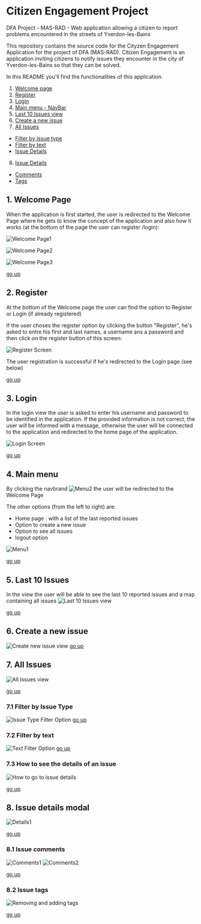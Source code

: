 # Citizen Engagement Project
DFA Project - MAS-RAD - Web application allowing a citizen to report problems encountered in the streets of Yverdon-les-Bains

<a name="top"></a> 

This repository contains the source code for the Cityzen Engagement Application for the project of DFA (MAS-RAD). 
Citizen Engagement is an application inviting citizens to notify issues they encounter in the city of Yverdon-les-Bains so that 
they can be solved.

In this README you'll find the functionalities of this application.

1. [Welcome page](#welcome)
2. [Register](#register)
3. [Login](#login)
4. [Main menu - NavBar](#main-menu)
5. [Last 10 Issues view](#lastIssues)
6. [Create a new issue](#newIssue)
7. [All Issues](#allIssues)
 * [Filter by issue type](#issueType)
 * [Filter by text](#text)
 * [Issue Details](#issueDet)
8. [Issue Details](#issueDetails)
 * [Comments](#comments)
 * [Tags](#tags)

<a name="welcome"></a>
## 1. Welcome Page

When the application is first started, the user is redirected to the Welcome Page where he gets to know the concept of the application and also how it works (at the bottom of the page the user can register /login):

![Welcome Page1](doc/screenshots/welcome1.png)

![Welcome Page2](doc/screenshots/welcome2.png)

![Welcome Page3](doc/screenshots/welcome3.png)

<a href="#top">go up</a>

<a name="register"></a>
## 2. Register

At the bottom of the Welcome page the user can find the option to Register or Login (if already registered)

If the user choses the register option by clicking the button "Register", he's asked to entre his first and last names, a username ans a password and then click on the register button of this screen:

![Register Screen](doc/screenshots/register.png)

The user registration is successful if he's redirected to the Login page (see below)

<a href="#top">go up</a>

<a name="login"></a>
## 3. Login

In the login view the user is asked to enter his username and password to be identified in the application. 
If the provided information is not correct, the user will be informed with a message, otherwise the user will be connected to the application and redirected to the home page of the application.

![Login Screen](doc/screenshots/login.png)

<a href="#top">go up</a>

<a name="main-menu"></a>
## 4. Main menu

By clicking the navbrand ![Menu2](doc/screenshots/navbrand.png) the user will be redirected to the Welcome Page

The other options (from the left to right) are:

- Home page : with a list of the last reported issues
- Option to create a new issue
- Option to see all issues
- logout option

![Menu1](doc/screenshots/main-menu1.png)

<a href="#top">go up</a>

<a name="lastIssues"></a>
## 5. Last 10 Issues

In the view the user will be able to see the last 10 reported issues and a map containing all issues
![Last 10 Issues view](doc/screenshots/Last10Issues.png)

<a href="#top">go up</a>

<a name="newIssue"></a>
## 6. Create a new issue

![Create new issue view](doc/screenshots/newIssue.png)
<a href="#top">go up</a>

<a name="allIssues"></a>
## 7. All Issues

![All Issues view](doc/screenshots/allIssues.png)

<a href="#top">go up</a>

<a name="issueType"></a>
### 7.1 Filter by Issue Type

![Issue Type Filter Option](doc/screenshots/filterIssueType.png)
<a href="#top">go up</a>

<a name="text"></a>
### 7.2 Filter by text

![Text Filter Option](doc/screenshots/FilterText.png)
<a href="#top">go up</a>

<a name="issueDet"></a>
### 7.3 How to see the details of an issue

![How to go to issue details](doc/screenshots/chosedetails.png)

<a href="#top">go up</a>

<a name="issueDetails"></a>
## 8. Issue details modal

![Details1](doc/screenshots/details1.png)

<a href="#top">go up</a>

<a name="comments"></a>
### 8.1 Issue comments

![Comments1](doc/screenshots/comments1.png)
![Comments2](doc/screenshots/comments2.png)

<a href="#top">go up</a>

<a name="tags"></a>
### 8.2 Issue tags

![Removing and adding tags](doc/screenshots/tags.png)

<a href="#top">go up</a>


